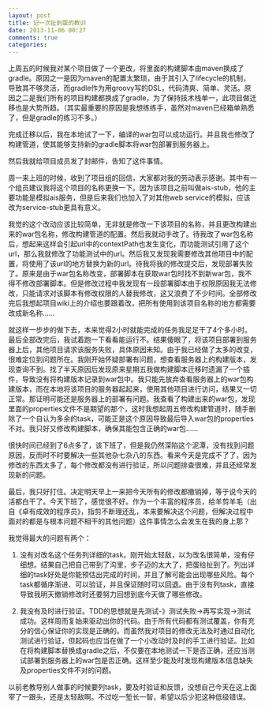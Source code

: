 ```yaml
---
layout: post
title: 记一次扯到蛋的教训
date: 2013-11-06 00:27
comments: true
categories: 
---
```



上周五的时候我对某个项目做了一个更改，将里面的构建脚本由maven换成了gradle。原因之一是因为maven的配置太繁琐，由于其引入了lifecycle的机制，导致其不够灵活，而gradle作为用groovy写的DSL，代码清爽、简单、灵活。原因之二是我们所有的项目构建都换成了gradle，为了保持技术栈单一，此项目做迁移也是大势所趋。（其实最重要的原因是我想练练手，虽然对maven已经箱单熟悉了，但是gradle的练习不多。）

<!-- more -->

完成迁移以后，我在本地试了一下，编译的war包可以成功运行。并且我也修改了构建管道，使其能够支持新的gradle脚本将war包部署到服务器上。

然后我就给项目成员发了封邮件，告知了这件事情。

周一来上班的时候，收到了项目组的回信，大家都对我的劳动表示感谢。其中有一个组员建议我将这个项目的名称更换一下。因为该项目之前叫做ais-stub，他的主要功能是模拟ais服务，但是后来我们也加入了对其他web service的模拟，应该改为service-stub更具有意义。

我觉的这个改动应该比较简单，无非就是修改一下该项目的名称，并且更改构建出来的war包名称，修改构建管道的配置。然后我就动手改了。待我改了war包名称后，想起来这样会引起url中的contextPath也发生变化，而功能测试引用了这个url，那么我就修改了功能测试中的url。然后我又发现我需要修改其他项目中的配置，将使用了该url的地方替换为新的url。待我将我的修改提交后，发现部署失败了。原来是由于war包名称改变，部署脚本在获取war包时找不到新war包，我不得不修改部署脚本。但是修改过程中我发现有一段部署脚本由于权限原因我无法修改，只能请求对该脚本有修改权限的人替我修改，这又浪费了不少时间。全部修改完后我想起项目wiki上的介绍也要跟着改，把所有使用到该项目名称的地方都需要改成新名称……

就这样一步步的做下去，本来觉得2小时就能完成的任务我足足干了4个多小时。最后全部改完后，我试着跑一下看看能运行不。结果傻眼了，将该项目部署到服务器上后，其他项目请求该服务失败，具体原因未知。由于我已经做了太多的改变，很难定位到问题所在。我刚开始怀疑部署有问题，想查看服务器上的构建版本，发现查询不到。找了半天原因后发现原来星期五我做构建脚本迁移时遗漏了一个插件，导致没有将构建版本记录到war包中。我只能先放弃查看服务器上的war包构建版本，而在本地将该项目的服务器起起来，使用其他项目进行访问，结果又一切正常。那证明可能还是服务器上的部署有问题。我查看了构建出来的war包，发现里面的properties文件不是期望的那个，这时我想起周五修改构建管道时，随手删除了一个自认为多余的task，可能正是这个原因导致最后导入war包的properties不对。我只好又修改构建脚本，确保其能包含正确的war包……


很快时间已经到了6点多了，该下班了，但是我仍然深陷这个泥潭，没有找到问题原因，反而时不时要解决一些其他杂七杂八的东西。看来今天是完成不了了，因为修改的东西太多了，每个修改都没有进行验证，所以问题排查很难，并且还经常发现新的问题。

最后，我只好打住。决定明天早上一来把今天所有的修改都撤销掉，等于说今天的活都白干了。今天下班了，感觉很不好。作为一个丰富的程序员，给羊剪羊毛（出自《卓有成效的程序员》，指剪不断理还乱，本来要解决这个问题，但解决过程中面对的都是与根本问题不相干的其他问题）这件事情怎么会发生在我的身上那？

我觉得最大的问题有两个：

1. 没有对改名这个任务列详细的task。刚开始太轻敌，以为改名很简单，没有仔细想。结果自己把自己带到了沟里，步子迈的太大了，把蛋给扯到了。列出详细的task好处是你能预估出完成的时间，并且了解可能会出现哪些风险。每个task都循序渐进、可以验证，并且保证随时可以回退。由于没有列task，直接导致我明天撤销修改时还要努力回想到底今天做了哪些修改。

2. 我没有及时进行验证。TDD的思想就是先测试-》测试失败->再写实现->测试成功。这样周而复始来驱动出你的代码。由于所有代码都有测试覆盖，你有充分的信心保证你的实现是正确的。而虽然我对项目的修改无法及时通过自动化测试进行验证，但起码也应当在做了一个小改动时及时的手工进行验证。比如在将构建脚本替换成gradle之后，不仅要在本地测试一下是否正确，还应当测试部署到服务器上的war包是否正确。这样至少能及时发现构建版本信息缺失及properties文件不对的问题。

以前老教导别人做事的时候要列task，要及时验证和反馈，没想自己今天在这上面宰了一跟头，还是太轻敌啊。不过吃一堑长一智，希望以后少犯这种低级错误。